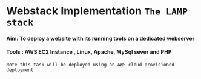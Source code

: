# Webstack Implementation `The LAMP stack` 
#### Aim: To deploy a website with its running tools on a dedicated webserver
#### Tools : AWS EC2 Instance , Linux, Apache, MySql sever and PHP 
` Note this task will be deployed using an AWS cloud provisioned deployment `

